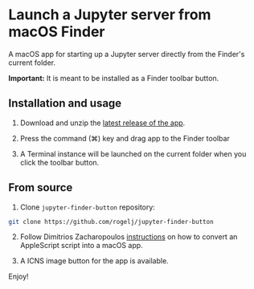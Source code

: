 # Launch a Jupyter server from macOS Finder

A macOS app for starting up a Jupyter server directly from the Finder's current folder. 

**Important:** It is meant to be installed as a Finder toolbar button.

## Installation and usage

1. Download and unzip the [latest release of the app](https://github.com/rogelj/jupyter-finder-button/releases/tag/1.0).
2. Press the command (⌘) key and drag app to the Finder toolbar


3. A Terminal instance will be launched on the current folder when you click the toolbar button.

## From source

1. Clone `jupyter-finder-button` repository:
```bash
git clone https://github.com/rogelj/jupyter-finder-button
```

2. Follow Dimitrios Zacharopoulos
   [instructions]( https://www.youtube.com/watch?v=IGejtUXYGpA) on how to convert an AppleScript script into a macOS app.

3. A ICNS image button for the app is available.

Enjoy!
